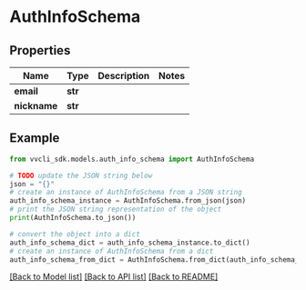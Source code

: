 # AuthInfoSchema


## Properties

Name | Type | Description | Notes
------------ | ------------- | ------------- | -------------
**email** | **str** |  | 
**nickname** | **str** |  | 

## Example

```python
from vvcli_sdk.models.auth_info_schema import AuthInfoSchema

# TODO update the JSON string below
json = "{}"
# create an instance of AuthInfoSchema from a JSON string
auth_info_schema_instance = AuthInfoSchema.from_json(json)
# print the JSON string representation of the object
print(AuthInfoSchema.to_json())

# convert the object into a dict
auth_info_schema_dict = auth_info_schema_instance.to_dict()
# create an instance of AuthInfoSchema from a dict
auth_info_schema_from_dict = AuthInfoSchema.from_dict(auth_info_schema_dict)
```
[[Back to Model list]](../README.md#documentation-for-models) [[Back to API list]](../README.md#documentation-for-api-endpoints) [[Back to README]](../README.md)


